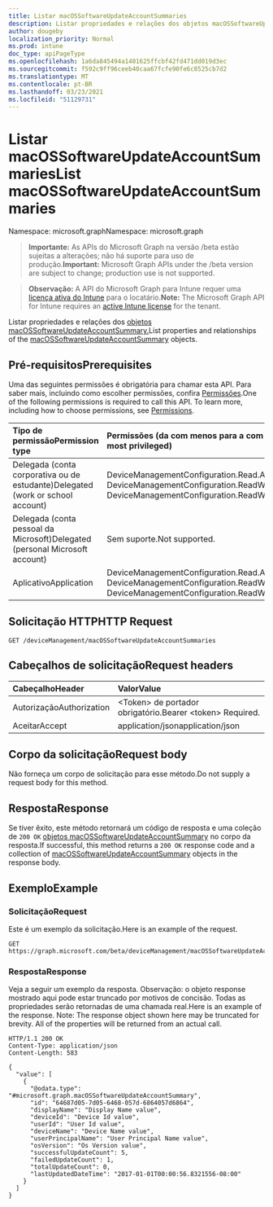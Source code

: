 ```yaml
---
title: Listar macOSSoftwareUpdateAccountSummaries
description: Listar propriedades e relações dos objetos macOSSoftwareUpdateAccountSummary.
author: dougeby
localization_priority: Normal
ms.prod: intune
doc_type: apiPageType
ms.openlocfilehash: 1a6da845494a1401625ffcbf42fd471dd019d3ec
ms.sourcegitcommit: f592c9ff96ceeb40caa67fcfe90fe6c8525cb7d2
ms.translationtype: MT
ms.contentlocale: pt-BR
ms.lasthandoff: 03/23/2021
ms.locfileid: "51129731"
---
```

# <a name="list-macossoftwareupdateaccountsummaries"></a><span data-ttu-id="b8ec2-103">Listar macOSSoftwareUpdateAccountSummaries</span><span class="sxs-lookup"><span data-stu-id="b8ec2-103">List macOSSoftwareUpdateAccountSummaries</span></span>

<span data-ttu-id="b8ec2-104">Namespace: microsoft.graph</span><span class="sxs-lookup"><span data-stu-id="b8ec2-104">Namespace: microsoft.graph</span></span>

> <span data-ttu-id="b8ec2-105">**Importante:** As APIs do Microsoft Graph na versão /beta estão sujeitas a alterações; não há suporte para uso de produção.</span><span class="sxs-lookup"><span data-stu-id="b8ec2-105">**Important:** Microsoft Graph APIs under the /beta version are subject to change; production use is not supported.</span></span>

> <span data-ttu-id="b8ec2-106">**Observação:** A API do Microsoft Graph para Intune requer uma [licença ativa do Intune](https://go.microsoft.com/fwlink/?linkid=839381) para o locatário.</span><span class="sxs-lookup"><span data-stu-id="b8ec2-106">**Note:** The Microsoft Graph API for Intune requires an [active Intune license](https://go.microsoft.com/fwlink/?linkid=839381) for the tenant.</span></span>

<span data-ttu-id="b8ec2-107">Listar propriedades e relações dos [objetos macOSSoftwareUpdateAccountSummary.](../resources/intune-deviceconfig-macossoftwareupdateaccountsummary.md)</span><span class="sxs-lookup"><span data-stu-id="b8ec2-107">List properties and relationships of the [macOSSoftwareUpdateAccountSummary](../resources/intune-deviceconfig-macossoftwareupdateaccountsummary.md) objects.</span></span>

## <a name="prerequisites"></a><span data-ttu-id="b8ec2-108">Pré-requisitos</span><span class="sxs-lookup"><span data-stu-id="b8ec2-108">Prerequisites</span></span>
<span data-ttu-id="b8ec2-p101">Uma das seguintes permissões é obrigatória para chamar esta API. Para saber mais, incluindo como escolher permissões, confira [Permissões](/graph/permissions-reference).</span><span class="sxs-lookup"><span data-stu-id="b8ec2-p101">One of the following permissions is required to call this API. To learn more, including how to choose permissions, see [Permissions](/graph/permissions-reference).</span></span>

|<span data-ttu-id="b8ec2-111">Tipo de permissão</span><span class="sxs-lookup"><span data-stu-id="b8ec2-111">Permission type</span></span>|<span data-ttu-id="b8ec2-112">Permissões (da com menos para a com mais privilégios)</span><span class="sxs-lookup"><span data-stu-id="b8ec2-112">Permissions (from least to most privileged)</span></span>|
|:---|:---|
|<span data-ttu-id="b8ec2-113">Delegada (conta corporativa ou de estudante)</span><span class="sxs-lookup"><span data-stu-id="b8ec2-113">Delegated (work or school account)</span></span>|<span data-ttu-id="b8ec2-114">DeviceManagementConfiguration.Read.All, DeviceManagementConfiguration.ReadWrite.All</span><span class="sxs-lookup"><span data-stu-id="b8ec2-114">DeviceManagementConfiguration.Read.All, DeviceManagementConfiguration.ReadWrite.All</span></span>|
|<span data-ttu-id="b8ec2-115">Delegada (conta pessoal da Microsoft)</span><span class="sxs-lookup"><span data-stu-id="b8ec2-115">Delegated (personal Microsoft account)</span></span>|<span data-ttu-id="b8ec2-116">Sem suporte.</span><span class="sxs-lookup"><span data-stu-id="b8ec2-116">Not supported.</span></span>|
|<span data-ttu-id="b8ec2-117">Aplicativo</span><span class="sxs-lookup"><span data-stu-id="b8ec2-117">Application</span></span>|<span data-ttu-id="b8ec2-118">DeviceManagementConfiguration.Read.All, DeviceManagementConfiguration.ReadWrite.All</span><span class="sxs-lookup"><span data-stu-id="b8ec2-118">DeviceManagementConfiguration.Read.All, DeviceManagementConfiguration.ReadWrite.All</span></span>|

## <a name="http-request"></a><span data-ttu-id="b8ec2-119">Solicitação HTTP</span><span class="sxs-lookup"><span data-stu-id="b8ec2-119">HTTP Request</span></span>
<!-- {
  "blockType": "ignored"
}
-->
``` http
GET /deviceManagement/macOSSoftwareUpdateAccountSummaries
```

## <a name="request-headers"></a><span data-ttu-id="b8ec2-120">Cabeçalhos de solicitação</span><span class="sxs-lookup"><span data-stu-id="b8ec2-120">Request headers</span></span>
|<span data-ttu-id="b8ec2-121">Cabeçalho</span><span class="sxs-lookup"><span data-stu-id="b8ec2-121">Header</span></span>|<span data-ttu-id="b8ec2-122">Valor</span><span class="sxs-lookup"><span data-stu-id="b8ec2-122">Value</span></span>|
|:---|:---|
|<span data-ttu-id="b8ec2-123">Autorização</span><span class="sxs-lookup"><span data-stu-id="b8ec2-123">Authorization</span></span>|<span data-ttu-id="b8ec2-124">&lt;Token&gt; de portador obrigatório.</span><span class="sxs-lookup"><span data-stu-id="b8ec2-124">Bearer &lt;token&gt; Required.</span></span>|
|<span data-ttu-id="b8ec2-125">Aceitar</span><span class="sxs-lookup"><span data-stu-id="b8ec2-125">Accept</span></span>|<span data-ttu-id="b8ec2-126">application/json</span><span class="sxs-lookup"><span data-stu-id="b8ec2-126">application/json</span></span>|

## <a name="request-body"></a><span data-ttu-id="b8ec2-127">Corpo da solicitação</span><span class="sxs-lookup"><span data-stu-id="b8ec2-127">Request body</span></span>
<span data-ttu-id="b8ec2-128">Não forneça um corpo de solicitação para esse método.</span><span class="sxs-lookup"><span data-stu-id="b8ec2-128">Do not supply a request body for this method.</span></span>

## <a name="response"></a><span data-ttu-id="b8ec2-129">Resposta</span><span class="sxs-lookup"><span data-stu-id="b8ec2-129">Response</span></span>
<span data-ttu-id="b8ec2-130">Se tiver êxito, este método retornará um código de resposta e uma coleção de `200 OK` [objetos macOSSoftwareUpdateAccountSummary](../resources/intune-deviceconfig-macossoftwareupdateaccountsummary.md) no corpo da resposta.</span><span class="sxs-lookup"><span data-stu-id="b8ec2-130">If successful, this method returns a `200 OK` response code and a collection of [macOSSoftwareUpdateAccountSummary](../resources/intune-deviceconfig-macossoftwareupdateaccountsummary.md) objects in the response body.</span></span>

## <a name="example"></a><span data-ttu-id="b8ec2-131">Exemplo</span><span class="sxs-lookup"><span data-stu-id="b8ec2-131">Example</span></span>

### <a name="request"></a><span data-ttu-id="b8ec2-132">Solicitação</span><span class="sxs-lookup"><span data-stu-id="b8ec2-132">Request</span></span>
<span data-ttu-id="b8ec2-133">Este é um exemplo da solicitação.</span><span class="sxs-lookup"><span data-stu-id="b8ec2-133">Here is an example of the request.</span></span>
``` http
GET https://graph.microsoft.com/beta/deviceManagement/macOSSoftwareUpdateAccountSummaries
```

### <a name="response"></a><span data-ttu-id="b8ec2-134">Resposta</span><span class="sxs-lookup"><span data-stu-id="b8ec2-134">Response</span></span>
<span data-ttu-id="b8ec2-p102">Veja a seguir um exemplo da resposta. Observação: o objeto response mostrado aqui pode estar truncado por motivos de concisão. Todas as propriedades serão retornadas de uma chamada real.</span><span class="sxs-lookup"><span data-stu-id="b8ec2-p102">Here is an example of the response. Note: The response object shown here may be truncated for brevity. All of the properties will be returned from an actual call.</span></span>
``` http
HTTP/1.1 200 OK
Content-Type: application/json
Content-Length: 583

{
  "value": [
    {
      "@odata.type": "#microsoft.graph.macOSSoftwareUpdateAccountSummary",
      "id": "64687d05-7d05-6468-057d-6864057d6864",
      "displayName": "Display Name value",
      "deviceId": "Device Id value",
      "userId": "User Id value",
      "deviceName": "Device Name value",
      "userPrincipalName": "User Principal Name value",
      "osVersion": "Os Version value",
      "successfulUpdateCount": 5,
      "failedUpdateCount": 1,
      "totalUpdateCount": 0,
      "lastUpdatedDateTime": "2017-01-01T00:00:56.8321556-08:00"
    }
  ]
}
```




